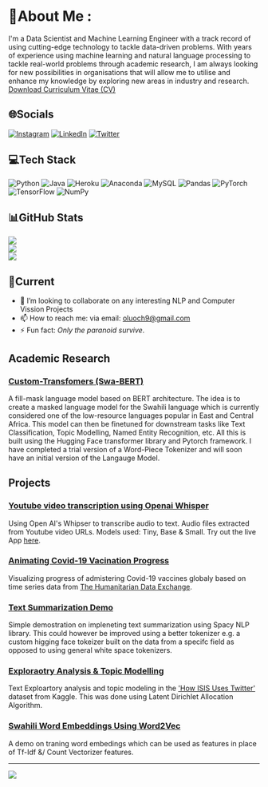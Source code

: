 # 💫About Me :
I'm a Data Scientist and Machine Learning Engineer with a track record of using cutting-edge technology to tackle data-driven problems. With years of experience using machine learning and natural language processing to tackle real-world problems through academic research, I am always looking for new possibilities in organisations that will allow me to utilise and enhance my knowledge by exploring new areas in industry and research. \
[Download Curriculum Vitae (CV)](https://github.com/e-olang/e-olang/blob/main/Files/eolang_resume.pdf)

## 🌐Socials
[![Instagram](https://img.shields.io/badge/Instagram-%23E4405F.svg?logo=Instagram&logoColor=white)](https://instagram.com/joeolang) [![LinkedIn](https://img.shields.io/badge/LinkedIn-%230077B5.svg?logo=linkedin&logoColor=white)](https://www.linkedin.com/in/eoolang-99140b134/') [![Twitter](https://img.shields.io/badge/Twitter-%231DA1F2.svg?logo=Twitter&logoColor=white)](https://twitter.com/olangjoe) 

## 💻Tech Stack
![Python](https://img.shields.io/badge/python-3670A0?style=plastic&logo=python&logoColor=ffdd54) ![Java](https://img.shields.io/badge/java-%23ED8B00.svg?style=plastic&logo=java&logoColor=white) ![Heroku](https://img.shields.io/badge/heroku-%23430098.svg?style=plastic&logo=heroku&logoColor=white) ![Anaconda](https://img.shields.io/badge/Anaconda-%2344A833.svg?style=plastic&logo=anaconda&logoColor=white) ![MySQL](https://img.shields.io/badge/mysql-%2300f.svg?style=plastic&logo=mysql&logoColor=white) ![Pandas](https://img.shields.io/badge/pandas-%23150458.svg?style=plastic&logo=pandas&logoColor=white) ![PyTorch](https://img.shields.io/badge/PyTorch-%23EE4C2C.svg?style=plastic&logo=PyTorch&logoColor=white) ![TensorFlow](https://img.shields.io/badge/TensorFlow-%23FF6F00.svg?style=plastic&logo=TensorFlow&logoColor=white) ![NumPy](https://img.shields.io/badge/numpy-%23013243.svg?style=plastic&logo=numpy&logoColor=white)

## 📊GitHub Stats
![](https://github-readme-stats.vercel.app/api?username=e-olang&theme=react&hide_border=true&include_all_commits=false&count_private=false)<br/>
![](https://github-readme-streak-stats.herokuapp.com/?user=e-olang&theme=react&hide_border=true)<br/>
![](https://github-readme-stats.vercel.app/api/top-langs/?username=e-olang&theme=react&hide_border=true&include_all_commits=false&count_private=false&layout=compact)

## 🌱Current
- 👯 I’m looking to collaborate on any interesting NLP and Computer Vission Projects
- 📫 How to reach me: via email: oluoch9@gmail.com
- ⚡ Fun fact: _Only the paranoid survive_.

## Academic Research

### [Custom-Transfomers (Swa-BERT)](https://github.com/e-olang/Swa-BERT)
A fill-mask language model based on BERT architecture. The idea is to create a masked language model for the Swahili language which is currently considered one of the low-resource languages popular in East and Central Africa. This model can then be finetuned for downstream tasks like Text Classification, Topic Modelling, Named Entity Recognition, etc. All this is built using the Hugging Face transformer library and Pytorch framework. I have completed a trial version of a Word-Piece Tokenizer and will soon have an initial version of the Langauge Model.

## Projects

### [Youtube video transcription using Openai Whisper](https://github.com/e-olang/NLP/tree/main/Whipser%20ASR)
Using Open AI's Whipser to transcribe audio to text. Audio files extracted from Youtube video URLs. Models used: Tiny, Base & Small.
Try out the live App [here](https://huggingface.co/spaces/eolang/Whisper-Transcriber).

### [Animating Covid-19 Vacination Progress](https://github.com/e-olang/Drafts/tree/master/Visualizations/Covid19%20Vaccination%20Time%20Series)
Visualizing progress of admistering Covid-19 vaccines globaly based on time series data from [The Humanitarian Data Exchange](https://data.humdata.org/dataset/covid-19-vaccinations). 

### [Text Summarization Demo](https://github.com/e-olang/NLP/blob/main/Text%20Summarization/v1.ipynb)
Simple demostration on impleneting text summarization using Spacy NLP library. This could however be improved using a better tokenizer e.g. a custom higging face tokeizer built on the data from a specifc field as opposed to using general white space tokenizers.

### [Exploraotry Analysis & Topic Modelling](https://github.com/e-olang/NLP/blob/main/Topic%20Modelling/topic_modelling_v2.ipynb)
Text Exploartory analysis and topic modeling in the ['How ISIS Uses Twitter'](https://www.kaggle.com/datasets/fifthtribe/how-isis-uses-twitter) dataset from Kaggle. This was done using Latent Dirichlet Allocation Algorithm.


### [Swahili Word Embeddings Using Word2Vec](https://github.com/e-olang/NLP/tree/main/Swahili/Word2Vec%20-%20Model)
A demo on traning word embedings which can be used as features in place of Tf-Idf &/ Count Vectorizer features.

---
[![](https://visitcount.itsvg.in/api?id=e-olang&icon=0&color=0)](https://visitcount.itsvg.in)


